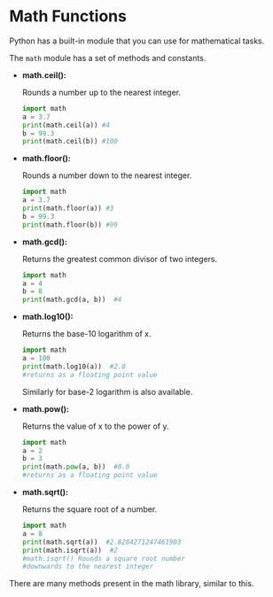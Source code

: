 # Math Functions

Python has a built-in module that you can use for mathematical tasks.

The `math` module has a set of methods and constants.

- **math.ceil():**
    
    Rounds a number up to the nearest integer.
    
    ```python
    import math
    a = 3.7
    print(math.ceil(a)) #4
    b = 99.3
    print(math.ceil(b)) #100
    ```
    
- **math.floor():**
    
    Rounds a number down to the nearest integer.
    
    ```python
    import math
    a = 3.7
    print(math.floor(a)) #3
    b = 99.3
    print(math.floor(b)) #99
    ```
    
- **math.gcd():**
    
    Returns the greatest common divisor of two integers.
    
    ```python
    import math
    a = 4
    b = 8
    print(math.gcd(a, b))  #4
    ```
    
- **math.log10():**
    
    Returns the base-10 logarithm of x.
    
    ```python
    import math
    a = 100
    print(math.log10(a))  #2.0
    #returns as a floating point value
    ```
    
    Similarly for base-2 logarithm is also available.
    
- **math.pow():**
    
    Returns the value of x to the power of y.
    
    ```python
    import math
    a = 2
    b = 3
    print(math.pow(a, b))  #8.0
    #returns as a floating point value
    ```
    
- **math.sqrt():**
    
    Returns the square root of a number.
    
    ```python
    import math
    a = 8
    print(math.sqrt(a))  #2.8284271247461903
    print(math.isqrt(a))  #2 
    #math.isqrt() Rounds a square root number 
    #downwards to the nearest integer
    ```
    

There are many methods present in the math library, similar to this.
